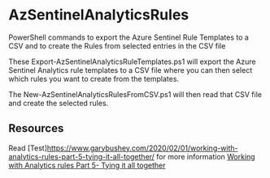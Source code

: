 # AzSentinelAnalyticsRules

PowerShell commands to export the Azure Sentinel Rule Templates to a CSV and to create the Rules from selected entries in the CSV file

These Export-AzSentinelAnalyticsRuleTemplates.ps1 will export the Azure Sentinel Analytics rule templates to a CSV file where you can then select which rules you want to create from the templates.

The New-AzSentinelAnalyticsRulesFromCSV.ps1 will then read that CSV file and create the selected rules.

## Resources

Read  [Test]<https://www.garybushey.com/2020/02/01/working-with-analytics-rules-part-5-tying-it-all-together/> for more information
[Working with Analytics rules Part 5- Tying it all together](https://www.google.com)

